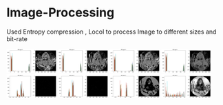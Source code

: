 # Image-Processing
Used Entropy compression , LocoI to process Image to different sizes and bit-rate

<img src="i1.png" width="23%"></img>  <img src="i2.png" width="23%"></img>
<img src="i3.png" width="23%"></img>  <img src="i4.png" width="23%"></img>
<img src="i5.png" width="23%"></img>  <img src="i6.png" width="23%"></img>
<img src="i7.png" width="23%"></img>  <img src="locoI.png" width="23%"></img>

